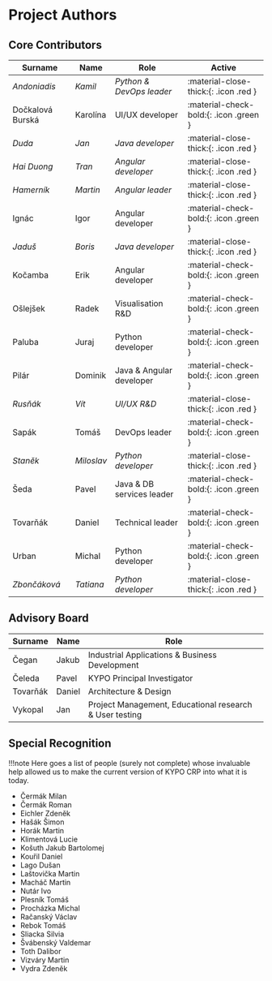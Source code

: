 # Project Authors

## Core Contributors

| Surname | Name | Role | Active |
| ------ | ------ | ------ | ------ |
| *Andoniadis* | *Kamil* | *Python & DevOps leader* | :material-close-thick:{: .icon .red } |
| Dočkalová Burská | Karolína | UI/UX developer | :material-check-bold:{: .icon .green } |
| *Duda* | *Jan* | *Java developer* | :material-close-thick:{: .icon .red } |
| *Hai Duong* | *Tran* | *Angular developer* | :material-close-thick:{: .icon .red } |
| *Hamerník* | *Martin* | *Angular leader* | :material-close-thick:{: .icon .red } |
| Ignác | Igor | Angular developer | :material-check-bold:{: .icon .green } |
| *Jaduš* | *Boris* | *Java developer* | :material-close-thick:{: .icon .red } |
| Kočamba | Erik | Angular developer | :material-check-bold:{: .icon .green } |
| Ošlejšek | Radek |  Visualisation R&D | :material-check-bold:{: .icon .green } |
| Paluba | Juraj | Python developer | :material-check-bold:{: .icon .green } |
| Pilár | Dominik | Java & Angular developer | :material-check-bold:{: .icon .green } |
| *Rusňák* | *Vít* | *UI/UX R&D* | :material-close-thick:{: .icon .red } |
| Sapák | Tomáš | DevOps leader | :material-check-bold:{: .icon .green } |
| *Staněk* | *Miloslav* | *Python developer* | :material-close-thick:{: .icon .red } |
| Šeda | Pavel | Java & DB services leader | :material-check-bold:{: .icon .green } |
| Tovarňák| Daniel | Technical leader | :material-check-bold:{: .icon .green } |
| Urban | Michal | Python developer | :material-check-bold:{: .icon .green } |
| *Zbončáková* | *Tatiana* | *Python developer* | :material-close-thick:{: .icon .red } |

## Advisory Board

| Surname | Name | Role |
| ------ | ------ | ------ |
| Čegan | Jakub | Industrial Applications & Business Development |
| Čeleda | Pavel | KYPO Principal Investigator |
| Tovarňák| Daniel |  Architecture & Design |
| Vykopal | Jan | Project Management, Educational research & User testing |

## Special Recognition

!!!note
    Here goes a list of people (surely not complete) whose invaluable help allowed us to make the current version of KYPO CRP into what it is today.

- Čermák Milan
- Čermák Roman
- Eichler Zdeněk
- Hašák Šimon
- Horák Martin
- Klimentová Lucie
- Košuth Jakub Bartolomej
- Kouřil Daniel
- Lago Dušan
- Laštovička Martin
- Macháč Martin
- Nutár Ivo
- Plesník  Tomáš
- Procházka Michal
- Račanský Václav
- Rebok Tomáš
- Sliacka Silvia
- Švábenský Valdemar
- Toth Dalibor
- Vizváry Martin
- Vydra Zdeněk
